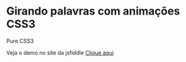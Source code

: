 Girando palavras com animações CSS3
=================================

Pure CSS3 


Veja o demo no site da jsfiddle [Clique aqui](https://jsfiddle.net/hjdesigner/7vy182rx/)
